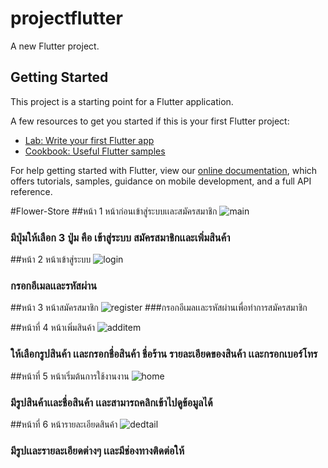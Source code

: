 # projectflutter

A new Flutter project.

## Getting Started

This project is a starting point for a Flutter application.

A few resources to get you started if this is your first Flutter project:

- [Lab: Write your first Flutter app](https://flutter.dev/docs/get-started/codelab)
- [Cookbook: Useful Flutter samples](https://flutter.dev/docs/cookbook)

For help getting started with Flutter, view our
[online documentation](https://flutter.dev/docs), which offers tutorials,
samples, guidance on mobile development, and a full API reference.

#Flower-Store
##หน้า 1 หน้าก่อนเข้าสู่ระบบเเละสมัครสมาชิก
![main](https://user-images.githubusercontent.com/55925378/97940512-4394a300-1db6-11eb-8451-472b0ba20c32.PNG)
### มีปุ่มให้เลือก 3 ปู่ม คือ เข้าสู่ระบบ สมัครสมาชิกเเละเพิ่มสินค้า

##หน้า 2 หน้าเข้าสู่ระบบ
![login](https://user-images.githubusercontent.com/55925378/97944474-62e00000-1db7-11eb-9d13-6bc435745963.PNG)
### กรอกอีเมลเเละรหัสผ่าน

##หน้า 3 หน้าสมัครสมาชิก
![register](https://user-images.githubusercontent.com/55925378/97944505-70958580-1db7-11eb-9d1a-8080ed8efece.PNG)
###กรอกอีเมลเเละรหัสผ่านเพื่อทำการสมัครสมาชิก

##หน้าที่ 4 หน้าเพิ่มสินค้า
![additem](https://user-images.githubusercontent.com/55925378/97944546-8efb8100-1db7-11eb-8234-085688643b6f.PNG)
### ให้เลือกรูปสินค้า เเละกรอกชื่อสินค้า ชื่อร้าน รายละเอียดของสินค้า เเละกรอกเบอร์โทร

##หน้าที่ 5 หน้าเริ่มต้นการใช้งานงาน
![home](https://user-images.githubusercontent.com/55925378/97944597-a8043200-1db7-11eb-932b-be7c2e5e43d8.PNG)
### มีรูปสินค้าเเละชื่อสินค้า เเละสามารถคลิกเข้าไปดูข้อมูลได้

##หน้าที่ 6 หน้ารายละเอียดสินค้า
![dedtail](https://user-images.githubusercontent.com/55925378/97944620-b3575d80-1db7-11eb-9484-26dd0762850d.PNG)
### มีรูปเเละรายละเอียดต่างๆ เเละมีช่องทางติดต่อให้
